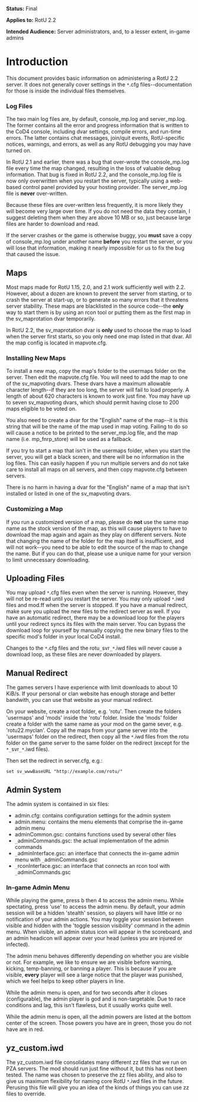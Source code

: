 **Status:** Final

**Applies to:** RotU 2.2

**Intended Audience:** Server administrators, and, to a lesser extent, in-game admins

# Introduction #

This document provides basic information on administering a RotU 2.2 server.  It does not generally cover settings in the `*`.cfg files--documentation for those is inside the individual files themselves.


### Log Files ###

The two main log files are, by default, console\_mp.log and server\_mp.log. The former contains all the error and progress information that is written to the CoD4 console, including dvar settings, compile errors, and run-time errors.  The latter contains chat messages, join/quit events, RotU-specific notices, warnings, and errors, as well as any RotU debugging you may have turned on.

In RotU 2.1 and earlier, there was a bug that over-wrote the console\_mp.log file every time the map changed, resulting in the loss of valuable debug information.  That bug is fixed in RotU 2.2, and the console\_mp.log file is now only overwritten when you restart the server, typically using a web-based control panel provided by your hosting provider.  The server\_mp.log file is **never** over-written.

Because these files are over-written less frequently, it is more likely they will become very large over time.  If you do not need the data they contain, I suggest deleting them when they are above 10 MB or so, just because large files are harder to download and read.

If the server crashes or the game is otherwise buggy, you **must** save a copy of console\_mp.log under another name **before** you restart the server, or you will lose that information, making it nearly impossible for us to fix the bug that caused the issue.

## Maps ##
Most maps made for RotU 1.15, 2.0, and 2.1 work sufficiently well with 2.2.  However, about a dozen are known to prevent the server from starting, or to crash the server at start-up, or to generate so many errors that it threatens server stability.  These maps are blacklisted in the source code--the **only** way to start them is by using an rcon tool or putting them as the first map in the sv\_maprotation dvar temporarily.

In RotU 2.2, the sv\_maprotation dvar is **only** used to choose the map to load when the server first starts, so you only need one map listed in that dvar.  All the map config is located in mapvote.cfg.

### Installing New Maps ###
To install a new map, copy the map's folder to the usermaps folder on the server.  Then edit the mapvote.cfg file.  You will need to add the map to one of the sv\_mapvoting dvars.  These dvars have a maximum allowable character length--if they are too long, the server will fail to load properly. A length of about 620 characters is known to work just fine.  You may have up to seven sv\_mapvoting dvars, which should permit having close to 200 maps eligible to be voted on.

You also need to create a dvar for the "English" name of the map--it is this string that will be the name of the map used in map voting.  Failing to do so will cause a notice to be printed to the server\_mp.log file, and the map name (i.e. mp\_fnrp\_store) will be used as a fallback.

If you try to start a map that isn't in the usermaps folder, when you start the server, you will get a black screen, and there will be no information in the log files.  This can easily happen if you run multiple servers and do not take care to install all maps on all servers, and then copy mapvote.cfg between servers.

There is no harm in having a dvar for the "English" name of a map that isn't installed or listed in one of the sv\_mapvoting dvars.

### Customizing a Map ###
If you run a customized version of a map, please do **not** use the same map name as the stock version of the map, as this will cause players to have to download the map again and again as they play on different servers.  Note that changing the name of the folder for the map itself is insufficient, and will not work--you need to be able to edit the source of the map to change the name.  But if you can do that, please use a unique name for your version to limit unnecessary downloading.

## Uploading Files ##
You may upload `*`.cfg files even when the server is running.  However, they will not be re-read until you restart the server.  You may only upload `*`.iwd files and mod.ff when the server is stopped.  If you have a manual redirect, make sure you upload the new files to the redirect server as well.  If you have an automatic redirect, there may be a download loop for the players until your redirect syncs its files with the main server.  You can bypass the download loop for yourself by manually copying the new binary files to the specific mod's folder in your local CoD4 install.

Changes to the `*`.cfg files and the rotu`_`svr`_*`.iwd files will never cause a download loop, as these files are never downloaded by players.

## Manual Redirect ##
The games servers I have experience with limit downloads to about 10 KiB/s.  If your personal or clan website has enough storage and better bandwith, you can use that website as your manual redirect.

On your website, create a root folder, e.g. 'rotu'.  Then create the folders 'usermaps' and 'mods' inside the 'rotu' folder.  Inside the 'mods' folder create a folder with the same name as your mod on the game sever, e.g. 'rotu22.myclan'.  Copy all the maps from your game server into the 'usermaps' folder on the redirect, then copy all the `*`.iwd files from the rotu folder on the game server to the same folder on the redirect (except for the `*_`svr`_*`.iwd files).

Then set the redirect in server.cfg, e.g.:

`set sv_wwwBaseURL "http://example.com/rotu/"`

## Admin System ##
The admin system is contained in six files:

  * admin.cfg: contains configuration settings for the admin system
  * admin.menu: contains the menu elements that comprise the in-game admin menu
  * adminCommon.gsc: contains functions used by several other files
  * `_`adminCommands.gsc: the actual implementation of the admin commands
  * `_`adminInterface.gsc: an interface that connects the in-game admin menu with `_`adminCommands.gsc
  * `_`rconInterface.gsc: an interface that connects an rcon tool with `_`adminCommands.gsc

### In-game Admin Menu ###
While playing the game, press b then 4 to access the admin menu.  While spectating, press 'use' to access the admin menu.  By default, your admin session will be a hidden 'stealth' session, so players will have little or no notification of your admin actions.  You may toggle your session between visible and hidden with the 'toggle session visibility' command in the admin menu.  When visible, an admin status icon will appear in the scoreboard, and an admin headicon will appear over your head (unless you are injured or infected).

The admin menu behaves differently depending on whether you are visible or not.  For example, we like to ensure we are visible before warning, kicking, temp-banning, or banning a player.  This is because if you are visible, **every** player will see a large notice that the player was punished, which we feel helps to keep other players in line.

While the admin menu is open, and for two seconds after it closes (configurable), the admin player is god and is non-targetable.  Due to race conditions and lag, this isn't flawless, but it usually works quite well.

While the admin menu is open, all the admin powers are listed at the bottom center of the screen.  Those powers you have are in green, those you do not have are in red.

## yz\_custom.iwd ##
The yz\_custom.iwd file consolidates many different zz files that we run on PZA servers.  The mod should run just fine without it, but this has not been tested.  The name was chosen to preserve the zz files ability, and also to give us maximum flexibility for naming core RotU `*`.iwd files in the future.  Perusing this file will give you an idea of the kinds of things you can use zz files to override.